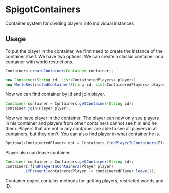 # SpigotContainers
Container system for dividing players into individual instances

## Usage
To put the player in the container, we first need to create the instance of the container itself.
We have two options. We can create a classic container or a container with world restrictions.
```java
Containers.createContainer(Container container);

new Container(String id, List<ContaineredPlayers> players)
new WorldRestrictedContainer(String id, List<ContaineredPlayers> players, List<World> worlds)
```
Now we can find container by id and join player.
```java
Container container = Containers.getContainer(String id);
container.join(Player plyer);
```
Now we have player in the container. The player can now only see players in his container and players from other containers cannot see him and he them. Players that are not in any container are able to see all players in all containers, but they don't.
You can also find player in what container he is.
```java
Optional<ContaineredPlayer> opt = Containers.findPlayerInContainers(Player player);
```
Player also can leave container.
```java
Container container = Containers.getContainer(String id);
Containers.findPlayerInContainers(Player player)
        .ifPresent(containeredPlayer -> containeredPlayer.leave());
```
Container object contains methods for getting players, restricted worlds and ID.
